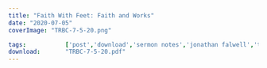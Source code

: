 ```yaml
---
title: "Faith With Feet: Faith and Works"
date: "2020-07-05"
coverImage: "TRBC-7-5-20.png"

tags:           ['post','download','sermon notes','jonathan falwell','trbc','charles billingsley','taranda greene']
download:       "TRBC-7-5-20.pdf"
---
```

